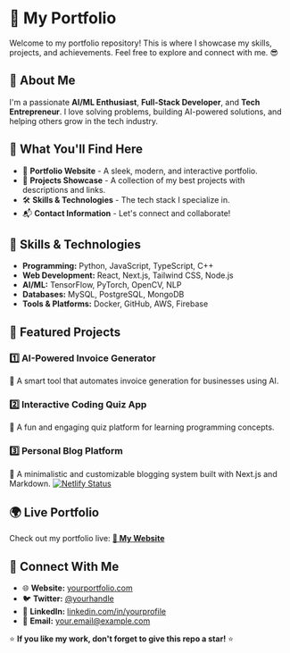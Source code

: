 # 🚀 My Portfolio

Welcome to my portfolio repository! This is where I showcase my skills, projects, and achievements. Feel free to explore and connect with me. 😎

## 📝 About Me
I'm a passionate **AI/ML Enthusiast**, **Full-Stack Developer**, and **Tech Entrepreneur**. I love solving problems, building AI-powered solutions, and helping others grow in the tech industry.

## 📌 What You'll Find Here
- 💼 **Portfolio Website** - A sleek, modern, and interactive portfolio.
- 📂 **Projects Showcase** - A collection of my best projects with descriptions and links.
- 🛠 **Skills & Technologies** - The tech stack I specialize in.
- 📬 **Contact Information** - Let's connect and collaborate!

## 🎯 Skills & Technologies
- **Programming:** Python, JavaScript, TypeScript, C++
- **Web Development:** React, Next.js, Tailwind CSS, Node.js
- **AI/ML:** TensorFlow, PyTorch, OpenCV, NLP
- **Databases:** MySQL, PostgreSQL, MongoDB
- **Tools & Platforms:** Docker, GitHub, AWS, Firebase

## 📌 Featured Projects
### 1️⃣ AI-Powered Invoice Generator
🔹 A smart tool that automates invoice generation for businesses using AI.

### 2️⃣ Interactive Coding Quiz App
🔹 A fun and engaging quiz platform for learning programming concepts.

### 3️⃣ Personal Blog Platform
🔹 A minimalistic and customizable blogging system built with Next.js and Markdown.
[![Netlify Status](https://api.netlify.com/api/v1/badges/88961597-b681-488e-ae64-5221edd9a037/deploy-status)](https://app.netlify.com/sites/nathishwardev/deploys)

## 🌍 Live Portfolio
Check out my portfolio live: **[🔗 My Website](https://yourportfolio.com)**

## 🔗 Connect With Me
- 🌐 **Website:** [yourportfolio.com](https://yourportfolio.com)
- 🐦 **Twitter:** [@yourhandle](https://twitter.com/yourhandle)
- 💼 **LinkedIn:** [linkedin.com/in/yourprofile](https://linkedin.com/in/yourprofile)
- 📧 **Email:** your.email@example.com

⭐ **If you like my work, don't forget to give this repo a star!** ⭐
